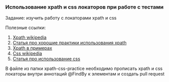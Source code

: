 ### Использование xpath и css локаторов при работе с тестами

Задание: изучить работу с локаторами xpath и css

Полезные ссылки:

1. [Xpath wikipedia](https://ru.wikipedia.org/wiki/XPath)
2. [Статья про хорошие практики использования xpath](https://testerslittlehelper.wordpress.com/2016/07/10/real-xpath)
3. [Xpath в примерах](http://www.zvon.org/xxl/XPathTutorial/Output_rus/example1.html)
4. [Css wikipedia](https://ru.wikipedia.org/wiki/CSS)
5. [Статья про использование css](https://testerslittlehelper.wordpress.com/2017/04/09/use-css)

В файле из папки xpath-css-practice необходимо прописать xpath и css локаторы внутри аннотаций @FindBy к элементам и создать pull request